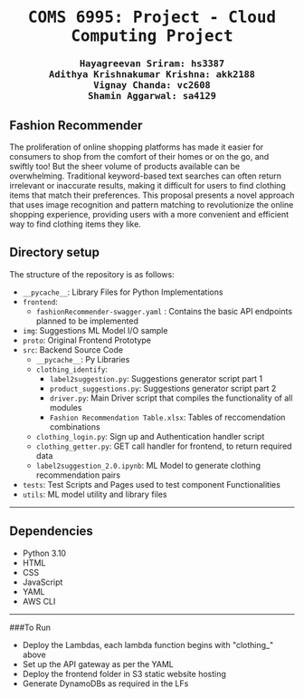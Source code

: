 <div align="center">

<samp>

<h1> COMS 6995: Project - Cloud Computing Project</h1>

<h3> Hayagreevan Sriram: hs3387 <br>  Adithya Krishnakumar Krishna: akk2188 <br> Vignay Chanda: vc2608 <br> Shamin Aggarwal: sa4129</h3>
</samp>   

</div>     

## Fashion Recommender
The proliferation of online shopping platforms has made it easier for consumers to shop from the comfort of their homes or on the go, and swiftly too! But the sheer volume of products available can be overwhelming. Traditional keyword-based text searches can often return irrelevant or inaccurate results, making it difficult for users to find clothing items that match their preferences. This proposal presents a novel approach that uses image recognition and pattern matching to revolutionize the online shopping experience, providing users with a more convenient and efficient way to find clothing items they like.


## Directory setup
<!---------------------------------------------------------------------------------------------------------------->
The structure of the repository is as follows: 

- `__pycache__`: Library Files for Python Implementations
- `frontend`: 
	- `fashionRecommender-swagger.yaml` : Contains the basic API endpoints planned to be implemented
- `img`: Suggestions ML Model I/O sample
- `proto`: Original Frontend Prototype
- `src`: Backend Source Code
	- `__pycache__`: Py Libraries
	- `clothing_identify`:
		- `label2suggestion.py`: Suggestions generator script part 1
		- `product_suggestions.py`: Suggestions generator script part 2
		- `driver.py`: Main Driver script that compiles the functionality of all modules
		- `Fashion Recommendation Table.xlsx`: Tables of reccomendation combinations 
	- `clothing_login.py`: Sign up and Authentication handler script
	- `clothing_getter.py`: GET call handler for frontend, to return required data
	- `label2suggestion_2.0.ipynb`: ML Model to generate clothing recommendation pairs
- `tests`: Test Scripts and Pages used to test component Functionalities
- `utils`: ML model utility and library files

---

## Dependencies
- Python 3.10
- HTML
- CSS
- JavaScript
- YAML
- AWS CLI

---
###To Run
- Deploy the Lambdas, each lambda function begins with "clothing_" above
- Set up the API gateway as per the YAML
- Deploy the frontend folder in S3 static website hosting
- Generate DynamoDBs as required in the LFs